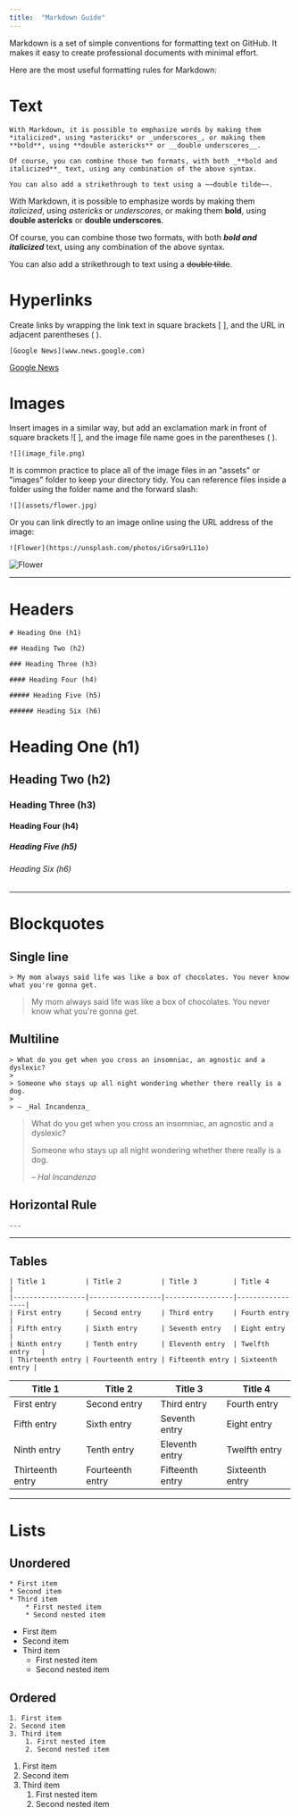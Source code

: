 ```yaml
---
title:  "Markdown Guide"
---
```


Markdown is a set of simple conventions for formatting text on GitHub. It makes it easy to create professional documents with minimal effort. 

Here are the most useful formatting rules for Markdown:


# Text

```
With Markdown, it is possible to emphasize words by making them *italicized*, using *astericks* or _underscores_, or making them **bold**, using **double astericks** or __double underscores__. 

Of course, you can combine those two formats, with both _**bold and italicized**_ text, using any combination of the above syntax. 

You can also add a strikethrough to text using a ~~double tilde~~.
```

With Markdown, it is possible to emphasize words by making them *italicized*, using *astericks* or _underscores_, or making them **bold**, using **double astericks** or __double underscores__. 

Of course, you can combine those two formats, with both _**bold and italicized**_ text, using any combination of the above syntax. 

You can also add a strikethrough to text using a ~~double tilde~~.



# Hyperlinks

Create links by wrapping the link text in square brackets [ ], and the URL in adjacent parentheses ( ). 

```
[Google News](www.news.google.com)
```

[Google News](www.news.google.com)




# Images

Insert images in a similar way, but add an exclamation mark in front of square brackets ![ ], and the image file name goes in the parentheses ( ). 

```
![](image_file.png)
```

It is common practice to place all of the image files in an "assets" or "images" folder to keep your directory tidy. You can reference files inside a folder using the folder name and the forward slash:

```
![](assets/flower.jpg)
```
Or you can link directly to an image online using the URL address of the image:

```
![Flower](https://unsplash.com/photos/iGrsa9rL11o)
```

![Flower](https://unsplash.com/photos/iGrsa9rL11o)



---

# Headers

```
# Heading One (h1)

## Heading Two (h2)

### Heading Three (h3)

#### Heading Four (h4)

##### Heading Five (h5)

###### Heading Six (h6)
```
# Heading One (h1)

## Heading Two (h2)

### Heading Three (h3)

#### Heading Four (h4)

##### Heading Five (h5)

###### Heading Six (h6)

---



# Blockquotes

## Single line

```
> My mom always said life was like a box of chocolates. You never know what you're gonna get.
```
> My mom always said life was like a box of chocolates. You never know what you're gonna get.

## Multiline

```
> What do you get when you cross an insomniac, an agnostic and a dyslexic?
>
> Someone who stays up all night wondering whether there really is a dog.
>
> – _Hal Incandenza_
```

> What do you get when you cross an insomniac, an agnostic and a dyslexic?
>
> Someone who stays up all night wondering whether there really is a dog.
>
> – _Hal Incandenza_



## Horizontal Rule

```
---
```

---




## Tables

```
| Title 1          | Title 2          | Title 3         | Title 4         |
|------------------|------------------|-----------------|-----------------|
| First entry      | Second entry     | Third entry     | Fourth entry    |
| Fifth entry      | Sixth entry      | Seventh entry   | Eight entry     |
| Ninth entry      | Tenth entry      | Eleventh entry  | Twelfth entry   |
| Thirteenth entry | Fourteenth entry | Fifteenth entry | Sixteenth entry |

```

| Title 1          | Title 2          | Title 3         | Title 4         |
|------------------|------------------|-----------------|-----------------|
| First entry      | Second entry     | Third entry     | Fourth entry    |
| Fifth entry      | Sixth entry      | Seventh entry   | Eight entry     |
| Ninth entry      | Tenth entry      | Eleventh entry  | Twelfth entry   |
| Thirteenth entry | Fourteenth entry | Fifteenth entry | Sixteenth entry |


---



# Lists

## Unordered

```
* First item
* Second item
* Third item
    * First nested item
    * Second nested item
```
* First item
* Second item
* Third item
    * First nested item
    * Second nested item

## Ordered

```
1. First item
2. Second item
3. Third item
    1. First nested item
    2. Second nested item
```
1. First item
2. Second item
3. Third item
    1. First nested item
    2. Second nested item
